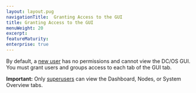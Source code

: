 ```yaml
---
layout: layout.pug
navigationTitle:  Granting Access to the GUI
title: Granting Access to the GUI
menuWeight: 20
excerpt:
featureMaturity:
enterprise: true
---
```


By default, a [new user](/docs/1.9/security/ent/users-groups/) has no permissions and cannot view the DC/OS GUI. You must grant users and groups access to each tab of the GUI tab.

**Important:** Only [superusers](/docs/1.9/security/ent/perms-reference/#superuser) can view the Dashboard, Nodes, or System Overview tabs.